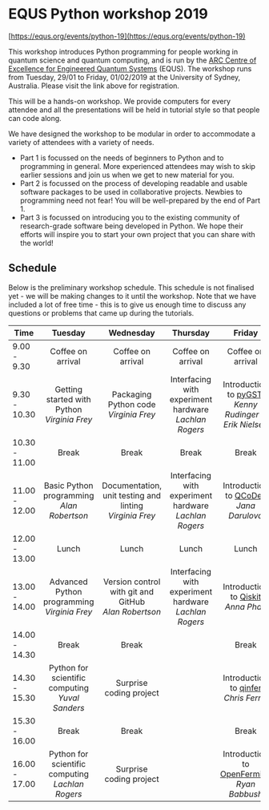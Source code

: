 # EQUS Python workshop 2019

[https://equs.org/events/python-19](https://equs.org/events/python-19)

This workshop introduces Python programming for people working in quantum science and quantum computing, and is run by the [ARC Centre of Excellence for Engineered Quantum Systems](https://equs.org) (EQUS). The workshop runs from Tuesday, 29/01 to Friday, 01/02/2019 at the University of Sydney, Australia. Please visit the link above for registration.


This will be a hands-on workshop. We provide computers for every attendee and all the presentations will be held in tutorial style so that people can code along.

We have designed the workshop to be modular in order to accommodate a variety of attendees with a variety of needs.

- Part 1 is focussed on the needs of beginners to Python and to programming in general. More experienced attendees may wish to skip earlier sessions and join us when we get to new material for you.
- Part 2 is focussed on the process of developing readable and usable software packages to be used in collaborative projects. Newbies to programming need not fear! You will be well-prepared by the end of Part 1.
- Part 3 is focussed on introducing you to the existing community of research-grade software being developed in Python. We hope their efforts will inspire you to start your own project that you can share with the world!


## Schedule

Below is the preliminary workshop schedule. This schedule is not finalised yet - we will be making changes to it until the workshop. Note that we have included a lot of free time - this is to give us enough time to discuss any questions or problems that came up during the tutorials.

| Time | Tuesday | Wednesday | Thursday | Friday |
| ------------- |:-------------:|:-------------:|:-------------:|:-------------:|
| 9.00 - 9.30     | Coffee on arrival | Coffee on arrival | Coffee on arrival | Coffee on arrival |
| 9.30 - 10.30 | Getting started with Python <br> *Virginia Frey*| Packaging Python code <br> *Virginia Frey* | Interfacing with experiment hardware <br> *Lachlan Rogers* | Introduction to [pyGSTi](http://www.pygsti.info/) <br> *Kenny Rudinger & Erik Nielsen*|
| 10.30 - 11.00 | Break | Break | Break | Break |
| 11.00 - 12.00 | Basic Python programming <br> *Alan Robertson*| Documentation, unit testing and linting <br> *Virginia Frey*| Interfacing with experiment hardware <br> *Lachlan Rogers* | Introduction to [QCoDes](http://qcodes.github.io/Qcodes/) <br> *Jana Darulová* |
| 12.00 - 13.00 | Lunch | Lunch | Lunch | Lunch |
| 13.00 - 14.00 | Advanced Python programming <br> *Virginia Frey* | Version control with git and GitHub <br> *Alan Robertson* | Interfacing with experiment hardware <br> *Lachlan Rogers* | Introduction to [Qiskit](https://qiskit.org/) <br> *Anna Phan* |
| 14.00 - 14.30 |  Break | Break |  | Break |
| 14.30 - 15.30 | Python for scientific computing <br> *Yuval Sanders* | Surprise coding project | | Introduction to [qinfer](http://qinfer.org) <br> *Chris Ferrie* |
| 15.30 - 16.00 |  Break | Break |  | Break | 
| 16.00 - 17.00 | Python for scientific computing <br> *Lachlan Rogers* | Surprise coding project | | Introduction to [OpenFermion](https://github.com/quantumlib/OpenFermion) <br> *Ryan Babbush*|